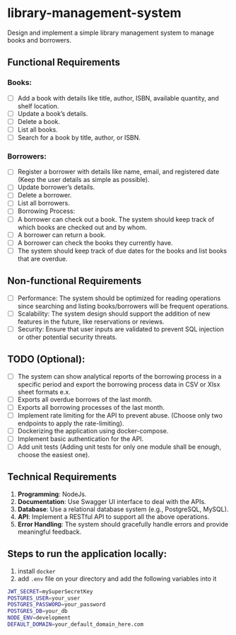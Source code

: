 # library-management-system
Design and implement a simple library management system to manage books and borrowers.

## Functional Requirements

### Books:
- [ ] Add a book with details like title, author, ISBN, available quantity, and shelf location.
- [ ] Update a book’s details.
- [ ] Delete a book.
- [ ] List all books.
- [ ] Search for a book by title, author, or ISBN.

### Borrowers:
- [ ] Register a borrower with details like name, email, and registered date (Keep the user details as simple as possible).
- [ ] Update borrower’s details.
- [ ] Delete a borrower.
- [ ] List all borrowers.
- [ ] Borrowing Process:
- [ ] A borrower can check out a book. The system should keep track of which books are checked out and by whom.
- [ ] A borrower can return a book.
- [ ] A borrower can check the books they currently have.
- [ ] The system should keep track of due dates for the books and list books that are overdue.

## Non-functional Requirements
- [ ] Performance: The system should be optimized for reading operations since searching and listing books/borrowers will be frequent operations.
- [ ] Scalability: The system design should support the addition of new features in the future, like reservations or reviews.
- [ ] Security: Ensure that user inputs are validated to prevent SQL injection or other potential security threats.

## TODO (Optional):
- [ ] The system can show analytical reports of the borrowing process in a specific period and export the borrowing process data in CSV or Xlsx sheet formats e.x.
- [ ] Exports all overdue borrows of the last month.
- [ ] Exports all borrowing processes of the last month.
- [ ] Implement rate limiting for the API to prevent abuse. (Choose only two endpoints to apply the rate-limiting).
- [ ] Dockerizing the application using docker-compose.
- [ ] Implement basic authentication for the API.
- [ ] Add unit tests (Adding unit tests for only one module shall be enough, choose the easiest one).

## Technical Requirements
1. **Programming**: NodeJs.
2. **Documentation**: Use Swagger UI interface to deal with the APIs.
3. **Database**: Use a relational database system (e.g., PostgreSQL, MySQL).
4. **API**: Implement a RESTful API to support all the above operations.
5. **Error Handling**: The system should gracefully handle errors and provide meaningful feedback.

## Steps to run the application locally:
1. install `docker`
2. add `.env` file on your directory and add the following variables into it
```bash
JWT_SECRET=mySuperSecretKey
POSTGRES_USER=your_user
POSTGRES_PASSWORD=your_password
POSTGRES_DB=your_db
NODE_ENV=development
DEFAULT_DOMAIN=your_default_domain_here.com
```
